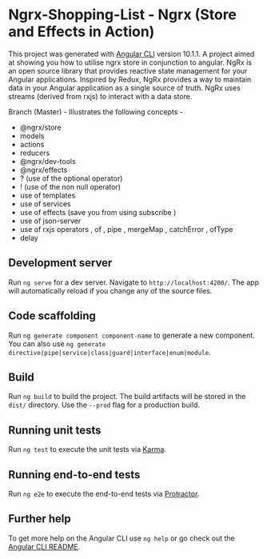 # Ngrx-Shopping-List - Ngrx (Store and Effects in Action)

This project was generated with [Angular CLI](https://github.com/angular/angular-cli) version 10.1.1.  A project aimed at showing you how to utilise ngrx store in conjunction to angular. NgRx is an open source library that provides reactive state management for your Angular applications. Inspired by Redux, NgRx provides a way to maintain data in your Angular application as a single source of truth. NgRx uses streams (derived from rxjs) to interact with a data store.    

Branch (Master) - Illustrates the following concepts - 

- @ngrx/store 
- models 
- actions 
- reducers
- @ngrx/dev-tools
- @ngrx/effects
- ? (use of the optional operator)
- ! (use of the non null operator)
- use of templates 
- use of services 
- use of effects (save you from using subscribe )
- use of json-server
- use of rxjs operators , of , pipe , mergeMap , catchError , ofType
- delay


## Development server

Run `ng serve` for a dev server. Navigate to `http://localhost:4200/`. The app will automatically reload if you change any of the source files.

## Code scaffolding

Run `ng generate component component-name` to generate a new component. You can also use `ng generate directive|pipe|service|class|guard|interface|enum|module`.

## Build

Run `ng build` to build the project. The build artifacts will be stored in the `dist/` directory. Use the `--prod` flag for a production build.

## Running unit tests

Run `ng test` to execute the unit tests via [Karma](https://karma-runner.github.io).

## Running end-to-end tests

Run `ng e2e` to execute the end-to-end tests via [Protractor](http://www.protractortest.org/).

## Further help

To get more help on the Angular CLI use `ng help` or go check out the [Angular CLI README](https://github.com/angular/angular-cli/blob/master/README.md).
